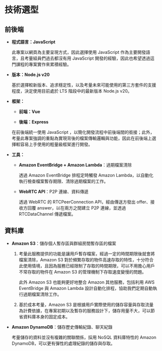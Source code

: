# 技術選型

## 前後端

-   **程式語言：JavaScript**

    此專案以網頁為主要呈現方式，因此選擇使用 JavaScript 作為主要開發語言，且考量組員們過去都沒有用 JavaScript 開發的經驗，因此也希望透過這門課程的專案實作來累積經驗。

-   **版本：Node.js v20**

    基於選擇較新版本、追求穩定性，以及考量未來可能使用的第三方套件的支援程度，決定使用目前處於 LTS 階段中的最新版本 Node.js v20。

-   **框架：**

    -   **前端：Vue**

    -   **後端：Express**

    在前後端統一使用 JavaScript ，以簡化開發流程中前後端間的銜接；此外，考量此專案強調的重點為實現背後的檔案傳輸邏輯與功能，因此在前後端上選擇較容易上手使用的輕量級框架進行開發。

-   **工具：**

    -   **Amazon EventBridge + Amazon Lambda**：過期檔案清除

        透過 Amazon EventBridge 排程定時觸發 Amazon Lambda，以自動化執行檢查檔案暫存期限、清除過期檔案的工作。

    -   **WebRTC API**：P2P 連線、資料傳遞

        透過 WebRTC 的 RTCPeerConnection API，經由傳送方發出 offer、接收方回覆 answer，以在兩方之間建立 P2P 連線，並透過 RTCDataChannel 傳遞檔案。

## 資料庫

-   **Amazon S3**：儲存個人暫存區與群組房間暫存區的檔案

    1. 考量此服務提供的功能是讓用戶暫存檔案，經過一定的時間期限後就會將檔案清除，Amazon S3 對於頻繁存取的物件高速存取的特性，十分符合此使用情境，且因為服務已經限制了存取的時間期限，可以不用擔心用戶不常存取的物件在 Amazon S3 的管理機制下存取速度變慢的問題。

        此外 Amazon S3 也能夠更好地整合 Amazon 其他服務，包括利用 AWS EventBridge 與 Amazon Lambda 設計自動化排程，協助我們定期自動執行過期檔案清除工作。

    2. 基於成本考量，Amazon S3 是根據用戶實際使用的儲存容量與存取流量為計費依據，在專案初期以及暫存的服務設計下，儲存用量不大，可以節省資料庫本身的固定成本。

-   **Amazon DynamoDB**：儲存歷史傳輸紀錄、聊天紀錄

    考量儲存的資料並沒有複雜的關聯關係，採用 NoSQL 資料庫特性的 Amazon DynamoDB，可以更有彈性的處理紀錄的儲存與存取。
